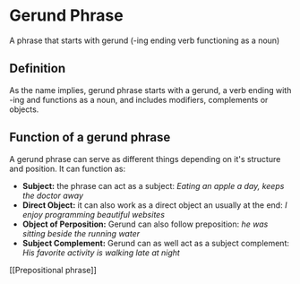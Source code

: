 # Gerund Phrase 

A phrase that starts with gerund (-ing ending verb functioning as a noun)
## Definition

As the name implies, gerund phrase starts with a gerund, a verb ending with -ing and functions as a noun, and includes modifiers, complements or objects.

## Function of a gerund phrase

A gerund phrase can serve as different things depending on it's structure and position. It can function as:

- **Subject:** the phrase can act as a subject: *Eating an apple a day, keeps the doctor away*
- **Direct Object:** it can also work as a direct object an usually at the end: *I enjoy programming beautiful websites*
- **Object of Perposition:** Gerund can also follow preposition: *he was sitting beside the running water*
- **Subject Complement:** Gerund can as well act as a subject complement: *His favorite activity is walking late at night*

[[Prepositional phrase]]
